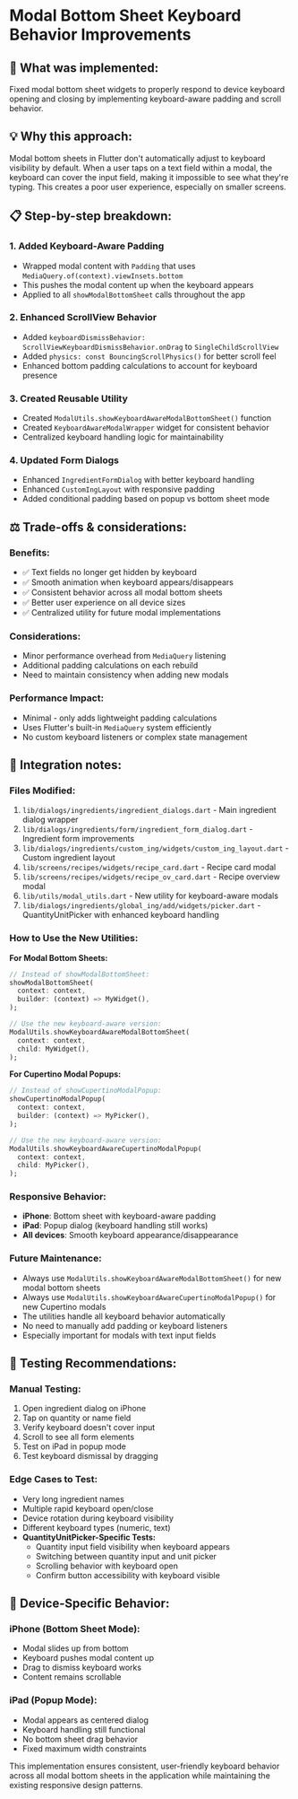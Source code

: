 # Modal Bottom Sheet Keyboard Behavior Improvements

## 🔧 **What was implemented:**
Fixed modal bottom sheet widgets to properly respond to device keyboard opening and closing by implementing keyboard-aware padding and scroll behavior.

## 💡 **Why this approach:**
Modal bottom sheets in Flutter don't automatically adjust to keyboard visibility by default. When a user taps on a text field within a modal, the keyboard can cover the input field, making it impossible to see what they're typing. This creates a poor user experience, especially on smaller screens.

## 📋 **Step-by-step breakdown:**

### 1. **Added Keyboard-Aware Padding**
- Wrapped modal content with `Padding` that uses `MediaQuery.of(context).viewInsets.bottom`
- This pushes the modal content up when the keyboard appears
- Applied to all `showModalBottomSheet` calls throughout the app

### 2. **Enhanced ScrollView Behavior**
- Added `keyboardDismissBehavior: ScrollViewKeyboardDismissBehavior.onDrag` to `SingleChildScrollView`
- Added `physics: const BouncingScrollPhysics()` for better scroll feel
- Enhanced bottom padding calculations to account for keyboard presence

### 3. **Created Reusable Utility**
- Created `ModalUtils.showKeyboardAwareModalBottomSheet()` function
- Created `KeyboardAwareModalWrapper` widget for consistent behavior
- Centralized keyboard handling logic for maintainability

### 4. **Updated Form Dialogs**
- Enhanced `IngredientFormDialog` with better keyboard handling
- Enhanced `CustomIngLayout` with responsive padding
- Added conditional padding based on popup vs bottom sheet mode

## ⚖️ **Trade-offs & considerations:**

### **Benefits:**
- ✅ Text fields no longer get hidden by keyboard
- ✅ Smooth animation when keyboard appears/disappears
- ✅ Consistent behavior across all modal bottom sheets
- ✅ Better user experience on all device sizes
- ✅ Centralized utility for future modal implementations

### **Considerations:**
- Minor performance overhead from `MediaQuery` listening
- Additional padding calculations on each rebuild
- Need to maintain consistency when adding new modals

### **Performance Impact:**
- Minimal - only adds lightweight padding calculations
- Uses Flutter's built-in `MediaQuery` system efficiently
- No custom keyboard listeners or complex state management

## 🚀 **Integration notes:**

### **Files Modified:**
1. `lib/dialogs/ingredients/ingredient_dialogs.dart` - Main ingredient dialog wrapper
2. `lib/dialogs/ingredients/form/ingredient_form_dialog.dart` - Ingredient form improvements
3. `lib/dialogs/ingredients/custom_ing/widgets/custom_ing_layout.dart` - Custom ingredient layout
4. `lib/screens/recipes/widgets/recipe_card.dart` - Recipe card modal
5. `lib/screens/recipes/widgets/recipe_ov_card.dart` - Recipe overview modal
6. `lib/utils/modal_utils.dart` - New utility for keyboard-aware modals
7. `lib/dialogs/ingredients/global_ing/add/widgets/picker.dart` - QuantityUnitPicker with enhanced keyboard handling

### **How to Use the New Utilities:**

**For Modal Bottom Sheets:**
```dart
// Instead of showModalBottomSheet:
showModalBottomSheet(
  context: context,
  builder: (context) => MyWidget(),
);

// Use the new keyboard-aware version:
ModalUtils.showKeyboardAwareModalBottomSheet(
  context: context,
  child: MyWidget(),
);
```

**For Cupertino Modal Popups:**
```dart
// Instead of showCupertinoModalPopup:
showCupertinoModalPopup(
  context: context,
  builder: (context) => MyPicker(),
);

// Use the new keyboard-aware version:
ModalUtils.showKeyboardAwareCupertinoModalPopup(
  context: context,
  child: MyPicker(),
);
```

### **Responsive Behavior:**
- **iPhone**: Bottom sheet with keyboard-aware padding
- **iPad**: Popup dialog (keyboard handling still works)
- **All devices**: Smooth keyboard appearance/disappearance

### **Future Maintenance:**
- Always use `ModalUtils.showKeyboardAwareModalBottomSheet()` for new modal bottom sheets
- Always use `ModalUtils.showKeyboardAwareCupertinoModalPopup()` for new Cupertino modals
- The utilities handle all keyboard behavior automatically
- No need to manually add padding or keyboard listeners
- Especially important for modals with text input fields

## 🧪 **Testing Recommendations:**

### **Manual Testing:**
1. Open ingredient dialog on iPhone
2. Tap on quantity or name field
3. Verify keyboard doesn't cover input
4. Scroll to see all form elements
5. Test on iPad in popup mode
6. Test keyboard dismissal by dragging

### **Edge Cases to Test:**
- Very long ingredient names
- Multiple rapid keyboard open/close
- Device rotation during keyboard visibility
- Different keyboard types (numeric, text)
- **QuantityUnitPicker-Specific Tests:**
  - Quantity input field visibility when keyboard appears
  - Switching between quantity input and unit picker
  - Scrolling behavior with keyboard open
  - Confirm button accessibility with keyboard visible

## 📱 **Device-Specific Behavior:**

### **iPhone (Bottom Sheet Mode):**
- Modal slides up from bottom
- Keyboard pushes modal content up
- Drag to dismiss keyboard works
- Content remains scrollable

### **iPad (Popup Mode):**
- Modal appears as centered dialog
- Keyboard handling still functional
- No bottom sheet drag behavior
- Fixed maximum width constraints

This implementation ensures consistent, user-friendly keyboard behavior across all modal bottom sheets in the application while maintaining the existing responsive design patterns.
